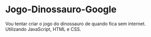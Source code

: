 # Jogo-Dinossauro-Google
Vou tentar criar o jogo do dinossauro de quando fica sem internet. 
Utilizando JavaScript, HTML e CSS.

